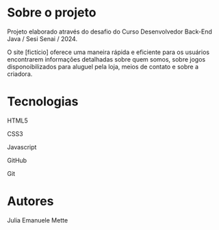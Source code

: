 # Sobre o projeto

Projeto elaborado através do desafio do Curso Desenvolvedor Back-End Java / Sesi Senai / 2024.

O site [fictício] oferece uma maneira rápida e eficiente para os usuários encontrarem informações detalhadas sobre quem somos, sobre jogos disponoibilizados para aluguel pela loja, meios de contato e sobre a criadora.

# Tecnologias
HTML5

CSS3

Javascript

GitHub

Git

# Autores
Julia Emanuele Mette
